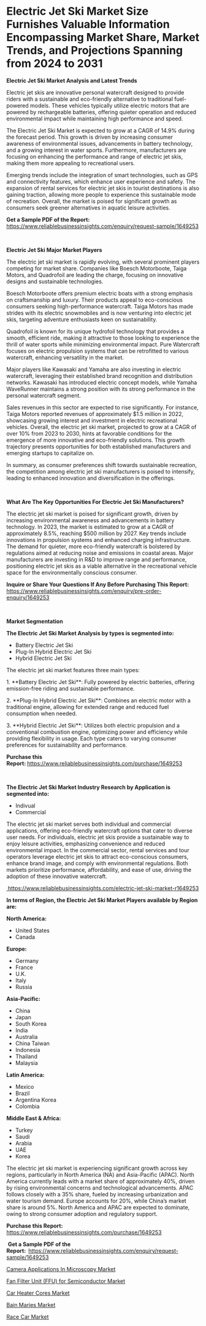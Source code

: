 <p><h1>Electric Jet Ski Market Size Furnishes Valuable Information Encompassing Market Share, Market Trends, and Projections Spanning from 2024 to 2031</h1></p><p><strong>Electric Jet Ski Market Analysis and Latest Trends</strong></p>
<p><p>Electric jet skis are innovative personal watercraft designed to provide riders with a sustainable and eco-friendly alternative to traditional fuel-powered models. These vehicles typically utilize electric motors that are powered by rechargeable batteries, offering quieter operation and reduced environmental impact while maintaining high performance and speed.</p><p>The Electric Jet Ski Market is expected to grow at a CAGR of 14.9% during the forecast period. This growth is driven by increasing consumer awareness of environmental issues, advancements in battery technology, and a growing interest in water sports. Furthermore, manufacturers are focusing on enhancing the performance and range of electric jet skis, making them more appealing to recreational users.</p><p>Emerging trends include the integration of smart technologies, such as GPS and connectivity features, which enhance user experience and safety. The expansion of rental services for electric jet skis in tourist destinations is also gaining traction, allowing more people to experience this sustainable mode of recreation. Overall, the market is poised for significant growth as consumers seek greener alternatives in aquatic leisure activities.</p></p>
<p><strong>Get a Sample PDF of the Report:&nbsp;</strong> <a href="https://www.reliablebusinessinsights.com/enquiry/request-sample/1649253?utm_campaign=1109&utm_medium=2&utm_source=Github&utm_content=ia&utm_term=02112024&utm_id=electric-jet-ski">https://www.reliablebusinessinsights.com/enquiry/request-sample/1649253</a></p>
<p>&nbsp;</p>
<p><strong>Electric Jet Ski Major Market Players</strong></p>
<p><p>The electric jet ski market is rapidly evolving, with several prominent players competing for market share. Companies like Boesch Motorboote, Taiga Motors, and Quadrofoil are leading the charge, focusing on innovative designs and sustainable technologies. </p><p>Boesch Motorboote offers premium electric boats with a strong emphasis on craftsmanship and luxury. Their products appeal to eco-conscious consumers seeking high-performance watercraft. Taiga Motors has made strides with its electric snowmobiles and is now venturing into electric jet skis, targeting adventure enthusiasts keen on sustainability.</p><p>Quadrofoil is known for its unique hydrofoil technology that provides a smooth, efficient ride, making it attractive to those looking to experience the thrill of water sports while minimizing environmental impact. Pure Watercraft focuses on electric propulsion systems that can be retrofitted to various watercraft, enhancing versatility in the market.</p><p>Major players like Kawasaki and Yamaha are also investing in electric watercraft, leveraging their established brand recognition and distribution networks. Kawasaki has introduced electric concept models, while Yamaha WaveRunner maintains a strong position with its strong performance in the personal watercraft segment.</p><p>Sales revenues in this sector are expected to rise significantly. For instance, Taiga Motors reported revenues of approximately $1.5 million in 2022, showcasing growing interest and investment in electric recreational vehicles. Overall, the electric jet ski market, projected to grow at a CAGR of over 10% from 2023 to 2030, hints at favorable conditions for the emergence of more innovative and eco-friendly solutions. This growth trajectory presents opportunities for both established manufacturers and emerging startups to capitalize on.</p><p>In summary, as consumer preferences shift towards sustainable recreation, the competition among electric jet ski manufacturers is poised to intensify, leading to enhanced innovation and diversification in the offerings.</p></p>
<p>&nbsp;</p>
<p><strong>What Are The Key Opportunities For Electric Jet Ski Manufacturers?</strong></p>
<p><p>The electric jet ski market is poised for significant growth, driven by increasing environmental awareness and advancements in battery technology. In 2023, the market is estimated to grow at a CAGR of approximately 8.5%, reaching $500 million by 2027. Key trends include innovations in propulsion systems and enhanced charging infrastructure. The demand for quieter, more eco-friendly watercraft is bolstered by regulations aimed at reducing noise and emissions in coastal areas. Major manufacturers are investing in R&D to improve range and performance, positioning electric jet skis as a viable alternative in the recreational vehicle space for the environmentally conscious consumer.</p></p>
<p><strong>Inquire or Share Your Questions If Any Before Purchasing This Report:</strong> <a href="https://www.reliablebusinessinsights.com/enquiry/pre-order-enquiry/1649253?utm_campaign=1109&utm_medium=2&utm_source=Github&utm_content=ia&utm_term=02112024&utm_id=electric-jet-ski">https://www.reliablebusinessinsights.com/enquiry/pre-order-enquiry/1649253</a></p>
<p>&nbsp;</p>
<p><strong>Market Segmentation</strong></p>
<p><strong>The Electric Jet Ski Market Analysis by types is segmented into:</strong></p>
<p><ul><li>Battery Electric Jet Ski</li><li>Plug-In Hybrid Electric Jet Ski</li><li>Hybrid Electric Jet Ski</li></ul></p>
<p><p>The electric jet ski market features three main types: </p><p>1. **Battery Electric Jet Ski**: Fully powered by electric batteries, offering emission-free riding and sustainable performance.</p><p>2. **Plug-In Hybrid Electric Jet Ski**: Combines an electric motor with a traditional engine, allowing for extended range and reduced fuel consumption when needed.</p><p>3. **Hybrid Electric Jet Ski**: Utilizes both electric propulsion and a conventional combustion engine, optimizing power and efficiency while providing flexibility in usage. Each type caters to varying consumer preferences for sustainability and performance.</p></p>
<p><strong>Purchase this Report:&nbsp;</strong><a href="https://www.reliablebusinessinsights.com/purchase/1649253?utm_campaign=1109&utm_medium=2&utm_source=Github&utm_content=ia&utm_term=02112024&utm_id=electric-jet-ski">https://www.reliablebusinessinsights.com/purchase/1649253</a></p>
<p>&nbsp;</p>
<p><strong>The Electric Jet Ski Market Industry Research by Application is segmented into:</strong></p>
<p><ul><li>Indivual</li><li>Commercial</li></ul></p>
<p><p>The electric jet ski market serves both individual and commercial applications, offering eco-friendly watercraft options that cater to diverse user needs. For individuals, electric jet skis provide a sustainable way to enjoy leisure activities, emphasizing convenience and reduced environmental impact. In the commercial sector, rental services and tour operators leverage electric jet skis to attract eco-conscious consumers, enhance brand image, and comply with environmental regulations. Both markets prioritize performance, affordability, and ease of use, driving the adoption of these innovative watercraft.</p></p>
<p><a href="https://www.reliablebusinessinsights.com/electric-jet-ski-market-r1649253?utm_campaign=1109&utm_medium=2&utm_source=Github&utm_content=ia&utm_term=02112024&utm_id=electric-jet-ski">&nbsp;https://www.reliablebusinessinsights.com/electric-jet-ski-market-r1649253</a></p>
<p><strong>In terms of Region, the Electric Jet Ski Market Players available by Region are:</strong></p>
<p>
    <p> <strong> North America: </strong>
        <ul>
            <li>United States</li>
            <li>Canada</li>
        </ul>
        </p> 
    <p> <strong> Europe: </strong>
        <ul>
            <li>Germany</li>
            <li>France</li>
            <li>U.K.</li>
            <li>Italy</li>
            <li>Russia</li>
        </ul>
        </p> 
    <p> <strong> Asia-Pacific: </strong>
        <ul>
            <li>China</li>
            <li>Japan</li>
            <li>South Korea</li>
            <li>India</li>
            <li>Australia</li>
            <li>China Taiwan</li>
            <li>Indonesia</li>
            <li>Thailand</li>
            <li>Malaysia</li>
        </ul>
        </p> 
    <p> <strong> Latin America: </strong>
        <ul>
            <li>Mexico</li>
            <li>Brazil</li>
            <li>Argentina Korea</li>
            <li>Colombia</li>
        </ul>
        </p> 
    <p> <strong> Middle East & Africa: </strong>
        <ul>
            <li>Turkey</li>
            <li>Saudi</li>
            <li>Arabia</li>
            <li>UAE</li>
            <li>Korea</li>
        </ul>
    </p>
    </p>
<p><p>The electric jet ski market is experiencing significant growth across key regions, particularly in North America (NA) and Asia-Pacific (APAC). North America currently leads with a market share of approximately 40%, driven by rising environmental concerns and technological advancements. APAC follows closely with a 35% share, fueled by increasing urbanization and water tourism demand. Europe accounts for 20%, while China’s market share is around 5%. North America and APAC are expected to dominate, owing to strong consumer adoption and regulatory support.</p></p>
<p><strong>Purchase this Report: </strong><a href="https://www.reliablebusinessinsights.com/purchase/1649253?utm_campaign=1109&utm_medium=2&utm_source=Github&utm_content=ia&utm_term=02112024&utm_id=electric-jet-ski">https://www.reliablebusinessinsights.com/purchase/1649253</a></p>
<p>&nbsp;<strong>Get a Sample PDF of the Report:&nbsp;&nbsp;</strong><a href="https://www.reliablebusinessinsights.com/enquiry/request-sample/1649253?utm_campaign=1109&utm_medium=2&utm_source=Github&utm_content=ia&utm_term=02112024&utm_id=electric-jet-ski">https://www.reliablebusinessinsights.com/enquiry/request-sample/1649253</a></p>
<p><strong></strong></p>
<p><p><a href="https://issuu.com/reportprime-2/docs/camera-applications-in-microscopy-m_42d98ebcd65bc3?utm_campaign=1109&utm_medium=2&utm_source=Github&utm_content=ia&utm_term=02112024&utm_id=electric-jet-ski">Camera Applications In Microscopy Market</a></p><p><a href="https://www.linkedin.com/pulse/fan-filter-unit-ffu-semiconductor-market-forecasts-trends-j50vf?utm_campaign=1109&utm_medium=2&utm_source=Github&utm_content=ia&utm_term=02112024&utm_id=electric-jet-ski">Fan Filter Unit (FFU) for Semiconductor Market</a></p><p><a href="https://github.com/liz10hnbracht/Market-Research-Report-List-1/blob/main/car-heater-cores-market.md?utm_campaign=1109&utm_medium=2&utm_source=Github&utm_content=ia&utm_term=02112024&utm_id=electric-jet-ski">Car Heater Cores Market</a></p><p><a href="https://issuu.com/reportprime-2/docs/bain-maries-market-size-2030.pptx_ee6567b8a5a280?utm_campaign=1109&utm_medium=2&utm_source=Github&utm_content=ia&utm_term=02112024&utm_id=electric-jet-ski">Bain Maries Market</a></p><p><a href="https://github.com/rozh43oreder/Market-Research-Report-List-1/blob/main/race-car-market.md?utm_campaign=1109&utm_medium=2&utm_source=Github&utm_content=ia&utm_term=02112024&utm_id=electric-jet-ski">Race Car Market</a></p></p>